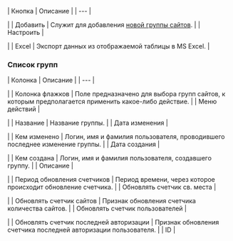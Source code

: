 | Кнопка | Описание |
| --- |

|
| Добавить | Служит для добавления [новой группы сайтов](/user_help/service/controller/controller_group_edit.php). |
| Настроить |

|
| Excel | Экспорт данных из отображаемой таблицы в MS Excel. |

### Список групп

| Колонка | Описание |
| --- |

|
| Колонка флажков | Поле предназначено для выбора групп сайтов, к которым предполагается применить какое-либо действие. |
| Меню действий |

|
| Название | Название группы. |
| Дата изменения |

|
| Кем изменено | Логин, имя и фамилия пользователя, проводившего последнее изменение группы. |
| Дата создания |

|
| Кем создана | Логин, имя и фамилия пользователя, создавшего группу. |
| Описание |

|
| Период обновления счетчиков | Период времени, через которое происходит обновление счетчика. |
| Обновлять счетчик св. места |

|
| Обновлять счетчик сайтов | Признак обновления счетчика количества сайтов. |
| Обновлять счетчик пользователей |

|
| Обновлять счетчик последней авторизации | Признак обновления счетчика последней авторизации пользователя. |
| ID |